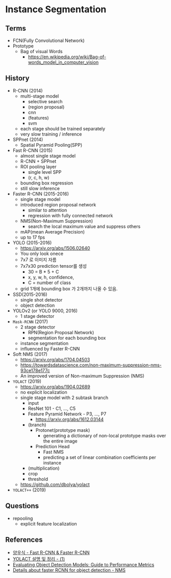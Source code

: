 # Instance Segmentation

## Terms

- FCN(Fully Convolutional Network)
- Prototype
  - Bag of visual Words
    - https://en.wikipedia.org/wiki/Bag-of-words_model_in_computer_vision

## History

- R-CNN (2014)
  - multi-stage model
    - selective search
    - (region proposal)
    - cnn
    - (features)
    - svm
  - each stage should be trained separately
  - very slow training / inference
- SPPnet (2014)
  - Spatial Pyramid Pooling(SPP)
- Fast R-CNN (2015)
  - almost single stage model
  - R-CNN + SPPnet
  - ROI pooling layer
    - single level SPP
    - (r, c, h, w)
  - bounding box regression
  - still slow inference
- Faster R-CNN (2015-2016)
  - single stage model
  - introduced region proposal network
    - similar to attention
    - regression with fully connected network
  - NMS(Non-Maximum Suppression)
    - search the local maximum value and suppress others
  - mAP(mean Average Precision)
  - up to 17 fps
- YOLO (2015-2016)
  - https://arxiv.org/abs/1506.02640
  - You only look onece
  - 7x7 로 이미지 자름
  - 7x7x30 prediction tensor를 생성
    - 30 = B * 5 + C
    - x, y, w, h, confidence,
    - C = number of class
  - grid 1개에 bounding box 가 2개까지 나올 수 있음.
- SSD(2015-2016)
  - single shot detector
  - object detection
- YOLOv2 (or YOLO 9000, 2016)
  - 1 stage detector
- `Mask-RCNN` (2017)
  - 2 stage detector
    - RPN(Region Proposal Network)
    - segmentation for each bounding box
  - instance segmentation
  - influenced by Faster R-CNN
- Soft NMS (2017)
  - https://arxiv.org/abs/1704.04503
  - https://towardsdatascience.com/non-maximum-suppression-nms-93ce178e177c
  - An improved version of Non-maximum Suppression (NMS)
- `YOLACT` (2019)
  - https://arxiv.org/abs/1904.02689
  - no explicit localization
  - single stage model with 2 subtask branch
    - input
    - ResNet 101 - C1, ..., C5
    - Feature Pyramid Network - P3, ..., P7
      - https://arxiv.org/abs/1612.03144
    - (branch)
      - Protonet(prototype mask)
        - generating a dictionary of non-local prototype masks over the entire image
      - Prediction Head
        - Fast NMS
        - predicting a set of linear combination coefficients per instance
    - (multiplication)
    - crop
    - threshold
  - https://github.com/dbolya/yolact
- `YOLACT++` (2019)

## Questions

- repooling
  - explicit feature localization


## References

- [양우식 - Fast R-CNN & Faster R-CNN](https://youtu.be/Jo32zrxr6l8)
- [YOLACT 설명 및 정리 - (1)](https://ganghee-lee.tistory.com/42)
- [Evaluating Object Detection Models: Guide to Performance Metrics](https://manalelaidouni.github.io/manalelaidouni.github.io/Evaluating-Object-Detection-Models-Guide-to-Performance-Metrics.html)
- [Details about faster RCNN for object detection - NMS](https://xiaoyuliu.github.io/2017/12/27/faster-rcnn-details/)
